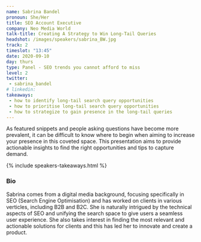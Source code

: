 ```yaml
---
name: Sabrina Bandel
pronoun: She/Her
title: SEO Account Executive
company: Neo Media World
talk-title: Creating A Strategy to Win Long-Tail Queries
headshot: /images/speakers/sabrina_BW.jpg
track: 2
timeslot: "13:45"
date: 2020-09-10
day: thurs
type: Panel - SEO trends you cannot afford to miss
level: 2
twitter:
 - sabrina_bandel 
# linkedin: 
takeaways:
 - how to identify long-tail search query opportunities
 - how to prioritise long-tail search query opportunities
 - how to strategize to gain presence in the long-tail queries
---
```


<p>As featured snippets and people asking questions have become more prevalent, it can be difficult to 
know where to begin when aiming to increase your presence in this coveted space. This presentation aims 
to provide actionable insights to find the right opportunities and tips to capture demand.</p>

{% include speakers-takeaways.html %}

<h3>Bio</h3>
<p>Sabrina comes from a digital media background, focusing specifically in SEO (Search Engine 
Optimisation) and has worked on clients in various verticles, including B2B and B2C. She is naturally 
intrigued by the technical aspects of SEO and unifying the search space to give users a seamless user 
experience. She also takes interest in finding the most relevant and actionable solutions for clients and this 
has led her to innovate and create a product.</p>